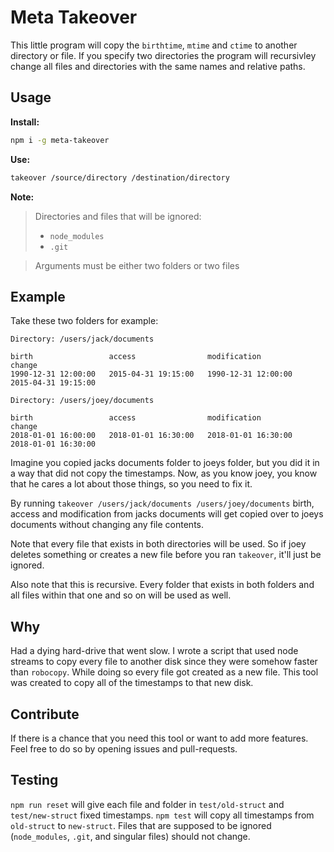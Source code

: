 # Meta Takeover

This little program will copy the `birthtime`, `mtime` and `ctime` to another directory or file. If you specify two directories the program will recursivley change all files and directories with the same names and relative paths.


## Usage

**Install:**

```bash
npm i -g meta-takeover
```

**Use:**

```bash
takeover /source/directory /destination/directory
```

**Note:**

> Directories and files that will be ignored:
> * `node_modules`
> * `.git`

> Arguments must be either two folders or two files


## Example

Take these two folders for example:

```
Directory: /users/jack/documents

birth                 access                modification          change
1990-12-31 12:00:00   2015-04-31 19:15:00   1990-12-31 12:00:00   2015-04-31 19:15:00
```

```
Directory: /users/joey/documents

birth                 access                modification          change
2018-01-01 16:00:00   2018-01-01 16:30:00   2018-01-01 16:30:00   2018-01-01 16:30:00
```

Imagine you copied jacks documents folder to joeys folder, but you did it in a way that did not copy the timestamps. Now, as you know joey, you know that he cares a lot about those things, so you need to fix it.

By running `takeover /users/jack/documents /users/joey/documents` birth, access and modification from jacks documents will get copied over to joeys documents without changing any file contents.

Note that every file that exists in both directories will be used. So if joey deletes something or creates a new file before you ran `takeover`, it'll just be ignored.

Also note that this is recursive. Every folder that exists in both folders and all files within that one and so on will be used as well.


## Why

Had a dying hard-drive that went slow. I wrote a script that used node streams to copy every file to another disk since they were somehow faster than `robocopy`. While doing so every file got created as a new file. This tool was created to copy all of the timestamps to that new disk.


## Contribute

If there is a chance that you need this tool or want to add more features. Feel free to do so by opening issues and pull-requests.


## Testing

`npm run reset` will give each file and folder in `test/old-struct` and `test/new-struct` fixed timestamps.
`npm test` will copy all timestamps from `old-struct` to `new-struct`.
Files that are supposed to be ignored (`node_modules`, `.git`, and singular files) should not change.
